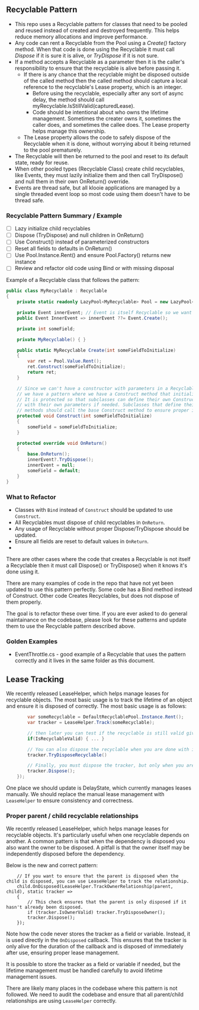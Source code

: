 ﻿## Recyclable Pattern

- This repo uses a Recyclable pattern for classes that need to be pooled and reused instead of created and destroyed frequently. This helps reduce memory allocations and improve performance.
- Any code can rent a Recyclable from the Pool using a *Create()* factory method. When that code is done using the Recyclable it must call *Dispose* if it is sure it is alive, or *TryDispose* if it is not sure. 
- If a method accepts a Recyclable as a parameter then it is the caller's responsibility to ensure that the recyclable is alive before passing it.
    - If there is any chance that the recyclable might be disposed outside of the called method then the called method should capture a local reference to the recyclable's Lease property, which is an integer.
        - Before using the recyclable, especially after any sort of async delay, the method should call myRecyclable.IsStillValid(capturedLease).
        - Code should be intentional about who owns the lifetime management. Sometimes the creater owns it, sometimes the caller does, and sometimes the callee does. The Lease property helps manage this ownership.
    - The Lease property allows the code to safely dispose of the Recyclable when it is done, without worrying about it being returned to the pool prematurely.
- The Recyclable will then be returned to the pool and reset to its default state, ready for reuse.
- When other pooled types (Recyclable Class) create child recyclables, like Events, they must lazily initialize them and then call TryDispose() and null them in their own OnReturn() override.
- Events are thread safe, but all klooie applications are managed by a single threaded event loop so most code using them doesn't have to be thread safe.

### Recyclable Pattern Summary / Example
- [ ] Lazy initialize child recyclables
- [ ] Dispose (TryDispose) and null children in OnReturn()
- [ ] Use Construct() instead of parameterized constructors
- [ ] Reset all fields to defaults in OnReturn()
- [ ] Use Pool.Instance.Rent() and ensure Pool.Factory() returns new instance
- [ ] Review and refactor old code using Bind or with missing disposal

Example of a Recyclable class that follows the pattern:
```csharp
public class MyRecyclable : Recyclable
{
    private static readonly LazyPool<MyRecyclable> Pool = new LazyPool<MyRecyclable>(static () => new MyRecyclable());

    private Event innerEvent; // Event is itself Recyclable so we want to lazily initialize it and manage its lifecycle.
    public Event InnerEvent => innerEvent ??= Event.Create();

    private int someField;

    private MyRecyclable() { }

    public static MyRecyclable Create(int someFieldToInitialize)
    {
        var ret = Pool.Value.Rent();
        ret.Construct(someFieldToInitialize);
        return ret;
    }

    // Since we can't have a constructor with parameters in a Recyclable,
    // we have a pattern where we have a Construct method that initializes fields.
    // It is protected so that subclasses can define their own Construct methods 
    // with their own parameters if needed. Subclasses that define their own Create
    // methods should call the base Construct method to ensure proper initialization.
    protected void Construct(int someFieldToInitialize)
    {
        someField = someFieldToInitialize;
    }

    protected override void OnReturn()
    {
        base.OnReturn();
        innerEvent?.TryDispose();
        innerEvent = null;
        someField = default;
    }
}
```

### What to Refactor
- Classes with `Bind` instead of `Construct` should be updated to use `Construct`.
- All Recyclables must dispose of child recyclables in `OnReturn`.
- Any usage of Recyclable without proper Dispose/TryDispose should be updated.
- Ensure all fields are reset to default values in `OnReturn`.
- 
There are other cases where the code that creates a Recyclable is not itself a Recyclable then it must call Dispose() or TryDispose() when it knows it's done using it.

There are many examples of code in the repo that have not yet been updated to use this pattern perfectly. Some code has a Bind method instead of Construct. Other code Creates Recyclables, but does not dispose of them properly. 

The goal is to refactor these over time. If you are ever asked to do general maintainance on the codebase, please look for these patterns and update them to use the Recyclable pattern described above.

### Golden Examples
- EventThrottle.cs - good example of a Recyclable that uses the pattern correctly and it lives in the same folder as this document.

## Lease Tracking
We recently released LeaseHelper, which helps manage leases for recyclable objects. The most basic usage is to track the lifetime of an object and ensure it is disposed of correctly. The most basic usage is as follows:

```csharp
        var someRecyclable = DefaultRecyclablePool.Instance.Rent();
        var tracker = LeaseHelper.Track(someRecyclable);

        // then later you can test if the recyclable is still valid given the lease that was captures when you called Track.
        if(IsRecyclableValid) { ... }

        // You can also dispose the recyclable when you are done with it. This disposal method will pass the captured lease to TryDispose internally, ensuring it only disposes the object if it's current lease matches the lease that we captured when we called Track.
        tracker.TryDisposeRecyclable()

        // Finally, you must dispose the tracker, but only when you are done with it.
        tracker.Dispose();
    });
```

One place we should update is DelayState, which currently manages leases manually. We should replace the manual lease management with `LeaseHelper` to ensure consistency and correctness.

### Proper parent / child recyclable relationships
We recently released LeaseHelper, which helps manage leases for recyclable objects. It's particularly useful when one recyclable depends on another. A common pattern is that when the dependency is disposed you also want the owner to be disposed. A pitfall is that the owner itself may be independently disposed before the dependency.

Below is the new and correct pattern:
```
    // If you want to ensure that the parent is disposed when the child is disposed, you can use LeaseHelper to track the relationship.
    child.OnDisposed(LeaseHelper.TrackOwnerRelationship(parent, child), static tracker =>
    {
        // This check ensures that the parent is only disposed if it hasn't already been disposed.
        if (tracker.IsOwnerValid) tracker.TryDisposeOwner();
        tracker.Dispose();
    });
```
Note how the code never stores the tracker as a field or variable. Instead, it is used directly in the `OnDisposed` callback. This ensures that the tracker is only alive for the duration of the callback and is disposed of immediately after use, ensuring proper lease management.

It is possible to store the tracker as a field or variable if needed, but the lifetime management must be handled carefully to avoid lifetime management issues.

There are likely many places in the codebase where this pattern is not followed. We need to audit the codebase and ensure that all parent/child relationships are using `LeaseHelper` correctly.